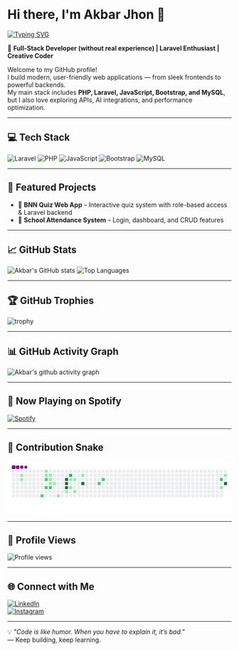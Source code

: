 # Hi there, I'm Akbar Jhon 👋

[![Typing SVG](https://readme-typing-svg.herokuapp.com?size=25&color=FF5733&center=true&vCenter=true&width=800&lines=Hi+there,+I'm+Akbar+Jhon+👋;Full-Stack+Developer;Laravel+Enthusiast;Creative+Coder;Always+Learning+New+Things)](https://git.io/typing-svg)

🚀 **Full-Stack Developer (without real experience) | Laravel Enthusiast | Creative Coder**

Welcome to my GitHub profile!  
I build modern, user-friendly web applications — from sleek frontends to powerful backends.  
My main stack includes **PHP, Laravel, JavaScript, Bootstrap, and MySQL**, but I also love exploring APIs, AI integrations, and performance optimization.

---

## 💻 Tech Stack
![Laravel](https://img.shields.io/badge/-Laravel-FF2D20?style=for-the-badge&logo=laravel&logoColor=white&labelColor=FF2D20)
![PHP](https://img.shields.io/badge/-PHP-777BB4?style=for-the-badge&logo=php&logoColor=white)
![JavaScript](https://img.shields.io/badge/-JavaScript-F7E017?style=for-the-badge&logo=javascript&logoColor=000000)
![Bootstrap](https://img.shields.io/badge/-Bootstrap-563D7C?style=for-the-badge&logo=bootstrap&logoColor=white)
![MySQL](https://img.shields.io/badge/-MySQL-005C84?style=for-the-badge&logo=mysql&logoColor=white)

---

## 📌 Featured Projects
- 🧠 **BNN Quiz Web App** – Interactive quiz system with role-based access & Laravel backend  
- 🏫 **School Attendance System** – Login, dashboard, and CRUD features  

---

## 📈 GitHub Stats
![Akbar's GitHub stats](https://github-readme-stats.vercel.app/api?username=Akbar330&show_icons=true&theme=radical)
![Top Languages](https://github-readme-stats.vercel.app/api/top-langs/?username=Akbar330&layout=compact&theme=radical)

---

## 🏆 GitHub Trophies
![trophy](https://github-profile-trophy.vercel.app/?username=Akbar330&theme=radical&no-frame=true&margin-w=5)

---

## 📊 GitHub Activity Graph
![Akbar's github activity graph](https://github-readme-activity-graph.vercel.app/graph?username=Akbar330&theme=react-dark)

---

## 🎵 Now Playing on Spotify
[![Spotify](https://novatorem.vercel.app/api/spotify)](https://open.spotify.com/user/Akbarjhon)

---

## 🐍 Contribution Snake
![snake gif](https://github.com/Akbar330/Akbar330/blob/output/dist/github-contribution-grid-snake.gif)

---

## 👀 Profile Views
![Profile views](https://komarev.com/ghpvc/?username=Akbar330&label=Profile%20views&color=0e75b6&style=flat)

---

## 🌐 Connect with Me
[![LinkedIn](https://img.shields.io/badge/LinkedIn-0077B5?style=for-the-badge&logo=linkedin&logoColor=white)](https://linkedin.com/in/muhammad-akbar-alhariri-693070323)  
[![Instagram](https://img.shields.io/badge/Instagram-E4405F?style=for-the-badge&logo=instagram&logoColor=white)](https://instagram.com/akbr_muhammd)

---

💡 _"Code is like humor. When you have to explain it, it’s bad."_  
— Keep building, keep learning.

